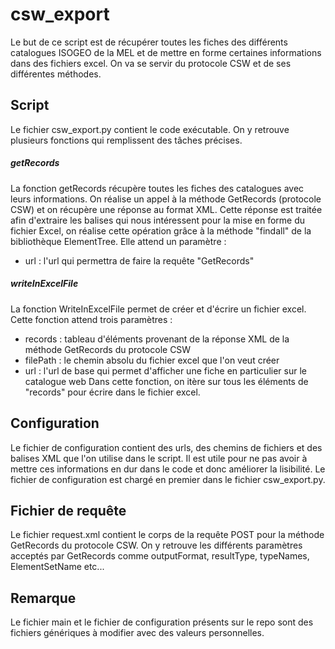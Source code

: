 # csw_export

Le but de ce script est de récupérer toutes les fiches des différents catalogues ISOGEO de la MEL et de mettre en forme certaines informations dans des fichiers excel.
On va se servir du protocole CSW et de ses différentes méthodes.

## Script

Le fichier csw_export.py contient le code exécutable. On y retrouve plusieurs fonctions qui remplissent des tâches précises.

##### getRecords

La fonction getRecords récupère toutes les fiches des catalogues avec leurs informations. On réalise un appel à la méthode GetRecords (protocole CSW) et on récupère une réponse au format XML.
Cette réponse est traitée afin d'extraire les balises qui nous intéressent pour la mise en forme du fichier Excel, on réalise cette opération grâce à la méthode "findall" de la bibliothèque ElementTree.
Elle attend un paramètre : 
- url : l'url qui permettra de faire la requête "GetRecords"

##### writeInExcelFile

La fonction WriteInExcelFile permet de créer et d'écrire un fichier excel. Cette fonction attend trois paramètres : 
- records : tableau d'éléments provenant de la réponse XML de la méthode GetRecords du protocole CSW
- filePath : le chemin absolu du fichier excel que l'on veut créer
- url : l'url de base qui permet d'afficher une fiche en particulier sur le catalogue web
Dans cette fonction, on itère sur tous les éléments de "records" pour écrire dans le fichier excel.

## Configuration

Le fichier de configuration contient des urls, des chemins de fichiers et des balises XML que l'on utilise dans le script. Il est utile pour ne pas avoir à mettre ces informations en dur dans le code et donc améliorer la lisibilité.
Le fichier de configuration est chargé en premier dans le fichier csw_export.py.

## Fichier de requête

Le fichier request.xml contient le corps de la requête POST pour la méthode GetRecords du protocole CSW.
On y retrouve les différents paramètres acceptés par GetRecords comme outputFormat, resultType, typeNames, ElementSetName etc...

## Remarque

Le fichier main et le fichier de configuration présents sur le repo sont des fichiers génériques à modifier avec des valeurs personnelles.